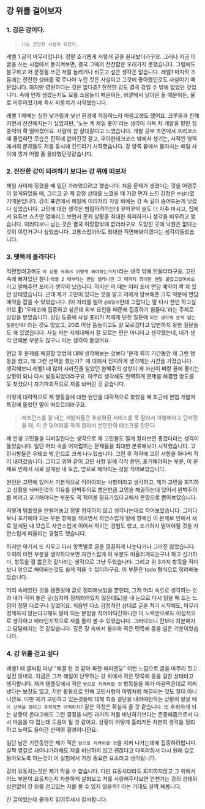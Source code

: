 ## 강 위를 걸어보자

### 1. 강은 강이다.

> `나는 잔잔한 사람이 되었다.`

레벨 1 글의 마무리입니다. 정말 호기롭게 저렇게 글을 끝내놨더라구요. 그러나 지금 이 글을 쓰는 시점에서 돌이켜보면, 결국 그때의 잔잔함은 오래가지 못했습니다. 그럼에도 불구하고 저 문장을 쓰던 저를 놀리거나 비웃고 싶은 생각은 없습니다. 레벨1 마지막 즈음에는 잔잔한 상태를 몇 주나마 누린 것은 사실이고 그것에 좋아했던것도 사실이기 때문입니다. 하지만 영원하다는 것은 없다죠? 잔잔한 강도 결국 강일 수 밖에 없었던 것입니다. 속에 언제 생겼는지도 모를 소용돌이 때문이든, 바깥에서 날아온 돌 때문이든, 물로 이루어졌기에 즉시 파동치기 시작했습니다.

레벨 1 때에는 심한 낯가림과 낯선 환경에 적응하느라 마음고생도 했어요. 크루들과 친해지면서 잔잔해지는가 싶었지만, '노는 게 제일 좋아'라는 생각이 가득 차 개발을 향한 집중력이 확 떨어졌어요. 사람이 참 갈대같다고 느꼈습니다. 개발 공부 측면에서 프리코스 때 몰입하던 모습은 진작에 없어진것 같고, 우아한테크코스 밖에서 생기는, 사적인 영역에서의 문제들도 저를 동시에 건드리기 시작했습니다. 강 양쪽 끝에서 몰아치는 해일 사이에 낑겨 어쩔 줄 몰라했던것같습니다.

### 2. 잔잔한 강이 되려하기 보다는 강 위에 떠보자

해일 사이에 낑겼을 때 일단 가라앉으려고 했습니다. 처음 문제가 생겼다는 것을 어렴풋이 알게되었을 때, 그리고 곧 제 감정 상태를 느꼈을 때 가장 먼저 느낀 감정은 `무섭다`였기때문입니다. 강의 표면에서 해일에 이리저리 치일 바에는 강 속 깊이 숨어드는게 낫겠다 싶었습니다. 고민에 대한 생각은 범람하려하는데 꾸역꾸역 술도 더 자주 마시고, 집에서 유튜브 쇼츠만 멍때리고 보면서 문제 상황을 최대한 회피하거나 생각을 비우려고 했습니다. 이러다보니 남는 것은 결국 허망함밖에 없더라구요. 도망친 곳에 낙원은 없다는것이 이런거구나 싶었습니다. 고통스럽더라도 최대한 직면해봐야겠다는 생각이들었습니다.

### 3. 땟목에 올라타다

직면할려고해도 `이 상황 속에서 어떻게 해야하는거지?`라는 생각 밖에 안들더라구요. 고민 속에 빠져있던 찰나 `레벨 2 때부터는 면담 열테니깐 그 때까지 최대한 멘탈 붙잡고있어봐요` 라고 말해주던 포비가 생각이 났습니다. 하지만 이 때는 이미 포비 면담 예약이 꽉 차 있던 상태였습니다. 근데 제가 고민이 있다는 것을 알고 저에게 양보해준 크루 덕분에 면담 예약을 잡을 수 있었습니다. (이 자리를 빌어 `@헤일리`한테 고맙다는 말 다시 한번 하고싶어요 🥹) '우테코에 집중하고 싶은데 외부 요인들 때문에 집중하기 힘들다.'라는 주제로 상담을 받았습니다. 상담 도중에 사실 포비가 저에게 던진 질문에 `이건 생각해 본적 없는 질문인데?` 라는 것도 많았고, 20초 이상 뜸들이고도 잘 모르겠다고 답변하지 못한 질문들도 꽤 있었습니다. 사실 저는 저에대해서 잘 모르는 편은 아니라고 생각했는데, 내가 생각 안해본 부분도 많구나 라는 생각이 들었어요.

면담 후 문제를 해결할 방법에 대해 생각해보는 것보다 '문제 회피 기간동안 왜 그런 행동을 했고, 왜 그런 선택을 했는가?' 에 대해서 진지하게 생각해는 시간을 가졌습니다. 생각해보니 레벨1 때 많이 사라진줄 알았던 완벽주의 성향이 제 자신이 벼랑 끝에 몰리는 상황이 되니 다시 발동되었더라구요. 아무리 생각해도 완벽하게 문제를 해결할 방도를 못 찾겠으니 자기파괴적으로 저를 놔버린 것 같습니다.

이렇게 대략적으로 제 행동을에 대한 원인을 대략적으로 찾았을 때 최근에 현업 개발자 특강에 들었던 말이 떠오르더라구요.

> 퍼포먼스를 잘 내는 개발자들은 추상화된 서비스를 툭 잘라서 개발해라고 던져줬을 때, 이 큰 덩어리를 작게 잘라서 본인만의 태스크를 만든다.

<!-- 제 인생 고민들을 디버깅한다는 생각으로 제 고민들도 잘게 잘라보면 좋겠다라는 생각이 들었습니다. 일단 머리 속을 어지럽히는 문제들을 최대한 분류해보기 시작했습니다. 고민사항들은 우테코 밖,안으로 크게 나누었습니다. 그런 후 각각에 고민 사항을 하나씩 적어 내려갔습니다.

그리고 위와 같이 고민 사항 밑에 각각 `원인`, `포기해야되는 부분`, `이 문제로 인해서 새로 알게된 내 모습`, `앞으로 해야되는 것`을 적어보았습니다. 원인은 고민에 있어서 기본적으로 적어야되는 사항이라고 생각하고, 고민을 회피하고 상황을 놔버린것의 이유를 완벽주의로 뽑은만큼 고민을 해결하는데 있어서 완벽주의를 버리고 `포기해야되는 부분`도 꼭 적어볼 필요가있다고해서 문항으로 뽑아보았습니다.
저렇게 템플릿을 만들어놓고 정말 정제하지 않고 생각나는대로 적어보았습니다. 그러다보니 `포기해야 되는 부분 항목`을 적으면서 자연스럽게 밑에 항목인 `이 문제로 인해서 새로 알게된 내 모습`도 자연스럽게 이어서 적히는 경험도 했고, `포기하지 말아야될 것`을 자연스럽게 떠올리는 경험도 했습니다. -->

제 인생 고민들을 디버깅한다는 생각으로 제 고민들도 잘게 잘라보면 좋겠다라는 생각이 들었습니다. 일단 머리 속을 어지럽히는 문제들을 최대한 분류해보기 시작했습니다. 고민사항들은 우테코 밖,안으로 크게 나누었습니다. 그런 후 각각에 고민 사항을 하나씩 적어 내려갔습니다.
그리고 위와 같이 고민 사항 밑에 각각 원인, 포기해야되는 부분, 이 문제로 인해서 새로 알게된 내 모습, 앞으로 해야되는 것을 적어보았습니다.

원인은 고민에 있어서 기본적으로 적어야되는 사항이라고 생각하고, 제가 고민을 회피하고 상황을 놔버린것의 이유를 완벽주의로 뽑은만큼 고민을 해결하는데 있어서 완벽주의를 버리고 포기해야되는 부분도 꼭 적어볼 필요가있다고해서 문항으로 뽑아보았습니다.

저렇게 템플릿을 만들어놓고 정말 정제하지 않고 생각나는대로 적어보았습니다. 그러다보니 포기해야 되는 부분 항목을 적으면서 자연스럽게 밑에 항목인 이 문제로 인해서 새로 알게된 내 모습도 자연스럽게 이어서 적히는 경험도 했고, 포기하지 말아야될 것을 자연스럽게 떠올리는 경험도 했습니다.

하지만 여기서 또 지우고 다시 항목별로 글을 깔끔하게 나눈다거나 그러진 않았습니다. 오히려 이런 부분을 생각하다보면 자연스럽게 이 부분도 떠올리게되는구나 하고 신기하다, 항목을 잘 뽑은것 같다라는 생각으로 그냥 두었습니다. 그리고 위 3가지 항목을 적다보니 앞으로 해야되는것도 쉽게 적을 수 있더라구요. 이 부분은 todo 형식으로 정리해놓았습니다.

머리 속에있던 것을 템플릿에 글로 정리해보았을 뿐인데, 그저 머리 속으로 생각하는 것과 내가 적어 놓은 글(심지어 정제되어있지 않은데도)을 내 눈으로 다시 읽을 때 드는 느낌이 정말 다르구나 싶었어요. 처음엔 다소 감정적인 상태로 글을 적기 시작해도, 아무리 정제하지 않는다고해도 말이 되는 문장을 적어야되긴하니깐 이 노력만으로도 이성적으로 생각하고 메타인지적으로 저를 돌아 볼 수 있었습니다. 그러다보니 전보다 차분해지고 담담해지는 것 같았습니다.
깊은 강 속에서 올라와 작은 땟목에 몸을 실은 기분이었습니다.

### 4. 강 위를 걷고 싶다

레벨1 때 글처럼 마냥 "해결 된 것 같아 짜잔 해피엔딩" 이런 느낌으로 글을 마무리 짓고 싶진 않네요. 지금은 그저 해일이 난무하는 강 위에서 작은 땟목에 몸을 걸친 상태라고 생각합니다. 제가 템플릿에서 적은 `앞으로 지켜야할 것` 항목들을 제가 마음먹은대로 지켜낸다는 보장도 없고, 저런 활동으로 인해 고민사항이 마법처럼 해결되는 것도 절대 아니니깐요. 다만 제가 고민하고 있는것들에 대해 최종 결단을 내려야만하는 상황이 왔을 때 `이 선택을 했다고 후회하면 어떡하지?` 같은 걱정은 확실히 줄 것 같습니다. 또 후회하게 되는 상황이 온다고해도 그런 결정을 내린 과거의 저를 비난하기보다는 존중해줌으로서 다시 마음을 다 잡는데 도움이 될 것 같아요. 상황이 어떻게 흘러가든 차분히 생각을 정리하고 노력도 들어간 선택의 결과이니깐요.

일단 남은 기간동안은 제가 적은 `앞으로 지켜야할 것`을 지켜 나가는데에 집중하려합니다. 살짝 옆길로 새어나가려해도 저를 비난하지 않고 괜찮다고 다독여줘서 다시 원래 길로 돌아오도록 하는것이 이 실험에서 가장 중요한 요소라고 생각됩니다.

강이 요동치는것은 제가 막을 수 없습니다. 다만 요동치더라도 회피하지않고 그 위에서 어느 부분이 요동치는지 차분하게 살펴보고 저를 사랑해주다보면 언젠가는 강의 상태와 상관없이 강 위를 걷고있는 저를 볼 수 있지 않을까? 라는 기대도 살짝 해봅니다.

긴 글이었는데 끝까지 읽어주셔서 감사합니다.
